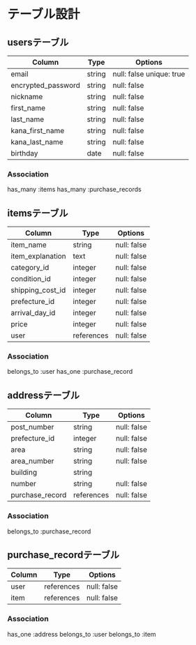 # テーブル設計

## usersテーブル

| Column             | Type   | Options                   |
| ------------------ | ------ | ------------------------- |
| email              | string | null: false unique: true  |
| encrypted_password | string | null: false               |
| nickname           | string | null: false               |
| first_name         | string | null: false               |
| last_name          | string | null: false               |
| kana_first_name    | string | null: false               |
| kana_last_name     | string | null: false               |
| birthday           | date   | null: false               |

### Association

has_many :items
has_many :purchase_records

## itemsテーブル

| Column              | Type       | Options     |
| ------------------- | ---------- | ----------- |
| item_name           | string     | null: false |
| item_explanation    | text       | null: false |
| category_id         | integer    | null: false |
| condition_id        | integer    | null: false |
| shipping_cost_id    | integer    | null: false |
| prefecture_id       | integer    | null: false |
| arrival_day_id      | integer    | null: false |
| price               | integer    | null: false |
| user                | references | null: false |

### Association

belongs_to :user
has_one    :purchase_record

## addressテーブル

| Column          | Type       | Options     |
| --------------- | ---------- | ----------- |
| post_number     | string     | null: false |
| prefecture_id   | integer    | null: false |
| area            | string     | null: false |
| area_number     | string     | null: false |
| building        | string     |             |
| number          | string     | null: false |
| purchase_record | references | null: false |

### Association

belongs_to :purchase_record

## purchase_recordテーブル

| Column | Type       | Options     |
| ------ | ---------- | ----------- |
| user   | references | null: false |
| item   | references | null: false |

### Association

has_one    :address
belongs_to :user
belongs_to :item